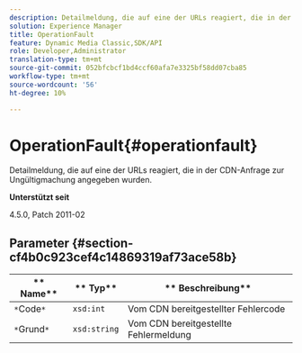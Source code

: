 ```yaml
---
description: Detailmeldung, die auf eine der URLs reagiert, die in der CDN-Anfrage zur Ungültigmachung angegeben wurden.
solution: Experience Manager
title: OperationFault
feature: Dynamic Media Classic,SDK/API
role: Developer,Administrator
translation-type: tm+mt
source-git-commit: 052bfcbcf1bd4ccf60afa7e3325bf58dd07cba85
workflow-type: tm+mt
source-wordcount: '56'
ht-degree: 10%

---
```



# OperationFault{#operationfault}

Detailmeldung, die auf eine der URLs reagiert, die in der CDN-Anfrage zur Ungültigmachung angegeben wurden.

**Unterstützt seit**

4.5.0, Patch 2011-02

## Parameter {#section-cf4b0c923cef4c14869319af73ace58b}

| ** Name** | ** Typ** | ** Beschreibung** |
|---|---|---|
| `*`Code`*` | `xsd:int` | Vom CDN bereitgestellter Fehlercode |
| `*`Grund`*` | `xsd:string` | Vom CDN bereitgestellte Fehlermeldung |

